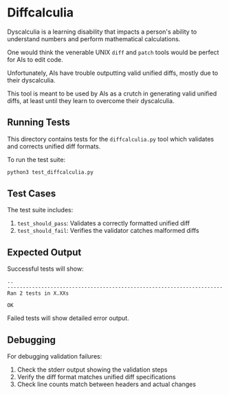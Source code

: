 # Diffcalculia

Dyscalculia is a learning disability that impacts a person's ability to understand numbers and perform mathematical calculations.

One would think the venerable UNIX `diff` and `patch` tools would be perfect for AIs to edit code.

Unfortunately, AIs have trouble outputting valid unified diffs, mostly due to their dyscalculia.

This tool is meant to be used by AIs as a crutch in generating valid unified diffs, at least until they learn to overcome their dyscalculia.


## Running Tests

This directory contains tests for the `diffcalculia.py` tool which validates and corrects unified diff formats.

To run the test suite:

```bash
python3 test_diffcalculia.py
```

## Test Cases

The test suite includes:
1. `test_should_pass`: Validates a correctly formatted unified diff
2. `test_should_fail`: Verifies the validator catches malformed diffs

## Expected Output

Successful tests will show:
```
..
----------------------------------------------------------------------
Ran 2 tests in X.XXs

OK
```

Failed tests will show detailed error output.

## Debugging

For debugging validation failures:
1. Check the stderr output showing the validation steps
2. Verify the diff format matches unified diff specifications
3. Check line counts match between headers and actual changes
